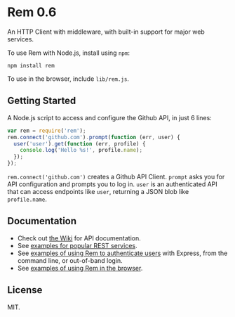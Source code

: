 # Rem 0.6

An HTTP Client with middleware, with built-in support for major web services.

To use Rem with Node.js, install using `npm`:

    npm install rem

To use in the browser, include `lib/rem.js`.

## Getting Started

A Node.js script to access and configure the Github API, in just 6 lines:

```javascript
var rem = require('rem');
rem.connect('github.com').prompt(function (err, user) {
  user('user').get(function (err, profile) {
    console.log('Hello %s!', profile.name);
  });
});
```

`rem.connect('github.com')` creates a Github API Client. `prompt` asks you for API configuration and prompts you to log in. `user` is an authenticated API that can access endpoints like `user`, returning a JSON blob like `profile.name`.

## Documentation

* Check out [the Wiki](https://github.com/tcr/rem-js/wiki) for API documentation.
* See [examples for popular REST services](https://github.com/tcr/rem-js/tree/master/examples/services).
* See [examples of using Rem to authenticate users](https://github.com/tcr/rem-js/tree/master/examples/auth) with Express, from the command line, or out-of-band login.
* See [examples of using Rem in the browser](https://github.com/tcr/rem-js/tree/master/examples/browser).

## License

MIT.